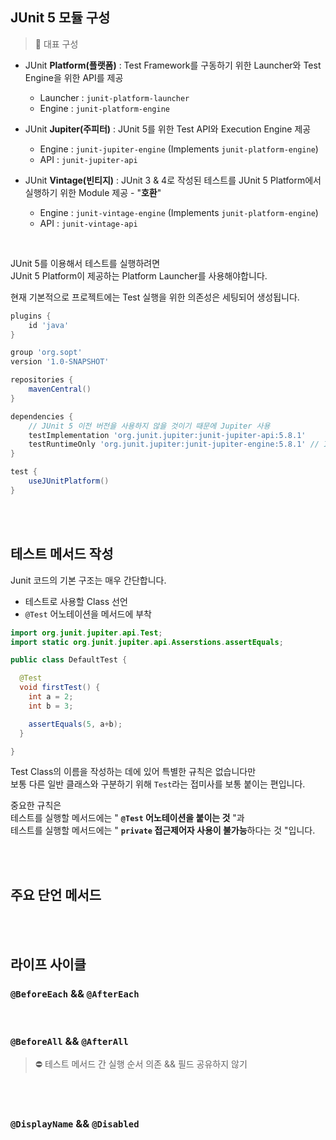 ## JUnit 5 모듈 구성

> 💊 대표 구성

- JUnit **Platform(플랫폼)** : Test Framework를 구동하기 위한 Launcher와 Test Engine을 위한 API를 제공
  - Launcher : `junit-platform-launcher`
  - Engine : `junit-platform-engine`

- JUnit **Jupiter(주피터)** : JUnit 5를 위한 Test API와 Execution Engine 제공
  - Engine : `junit-jupiter-engine` (Implements `junit-platform-engine`)
  - API : `junit-jupiter-api`

- JUnit **Vintage(빈티지)** : JUnit 3 & 4로 작성된 테스트를 JUnit 5 Platform에서 실행하기 위한 Module 제공 - "**호환**"
  - Engine : `junit-vintage-engine` (Implements `junit-platform-engine`)
  - API : `junit-vintage-api`

<br/>

JUnit 5를 이용해서 테스트를 실행하려면<br/>
JUnit 5 Platform이 제공하는 Platform Launcher를 사용해야합니다.

현재 기본적으로 프로젝트에는 Test 실행을 위한 의존성은 세팅되어 생성됩니다.
```gradle
plugins {
    id 'java'
}

group 'org.sopt'
version '1.0-SNAPSHOT'

repositories {
    mavenCentral()
}

dependencies {
    // JUnit 5 이전 버전을 사용하지 않을 것이기 때문에 Jupiter 사용
    testImplementation 'org.junit.jupiter:junit-jupiter-api:5.8.1'
    testRuntimeOnly 'org.junit.jupiter:junit-jupiter-engine:5.8.1' // Implements `junit-platform-engine`
}

test {
    useJUnitPlatform()
}
```

<br/>
<br/>

## 테스트 메서드 작성
Junit 코드의 기본 구조는 매우 간단합니다.
- 테스트로 사용할 Class 선언
- `@Test` 어노테이션을 메서드에 부착

```java
import org.junit.jupiter.api.Test;
import static org.junit.jupiter.api.Asserstions.assertEquals;

public class DefaultTest {

  @Test
  void firstTest() {
    int a = 2;
    int b = 3;

    assertEquals(5, a+b);
  }

}
```

Test Class의 이름을 작성하는 데에 있어 특별한 규칙은 없습니다만<br/>
보통 다른 일반 클래스와 구분하기 위해 `Test`라는 접미사를 보통 붙이는 편입니다.

중요한 규칙은<br/>
테스트를 실행할 메서드에는 " **`@Test` 어노테이션을 붙이는 것** "과<br/>
테스트를 실행할 메서드에는 " **`private` 접근제어자 사용이 불가능**하다는 것 "입니다.



<br/>
<br/>

## 주요 단언 메서드


<br/>
<br/>

## 라이프 사이클

### `@BeforeEach` && `@AfterEach`

<br/>

### `@BeforeAll` && `@AfterAll`

> ⛔️ 테스트 메서드 간 실행 순서 의존 && 필드 공유하지 않기

<br/>
<br/>

### `@DisplayName` && `@Disabled`
